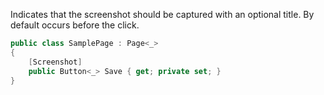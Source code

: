 Indicates that the screenshot should be captured with an optional title. By default occurs before the click.

```cs
public class SamplePage : Page<_>
{
    [Screenshot]
    public Button<_> Save { get; private set; }
}
```